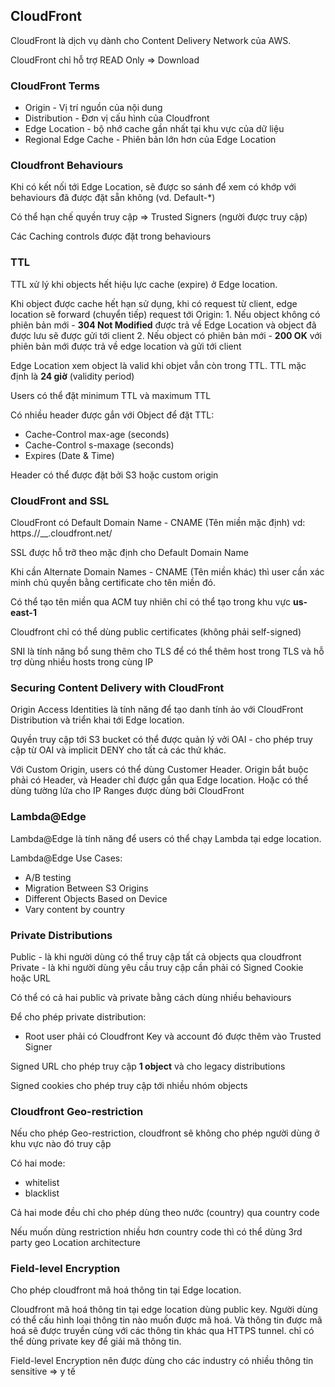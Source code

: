 ## CloudFront
CloudFront là dịch vụ dành cho Content Delivery Network của AWS. 

CloudFront chỉ hỗ trợ READ Only => Download 

### CloudFront Terms
- Origin - Vị trí nguồn của nội dung
- Distribution - Đơn vị cấu hình của Cloudfront
- Edge Location - bộ nhớ cache gần nhất tại khu vực của dữ liệu 
- Regional Edge Cache - Phiên bản lớn hơn của Edge Location 


### Cloudfront Behaviours

Khi có kết nối tới Edge Location, sẽ được so sánh để xem có khớp với behaviours đã được đặt sẵn không (vd. Default-*)

Có thể hạn chế quyền truy cập => Trusted Signers (người được truy cập)

Các Caching controls được đặt trong behaviours

### TTL 

TTL xử lý khi objects hết hiệu lực cache (expire) ở Edge location.

Khi object được cache hết hạn sử dụng, khi có request từ client, edge location sẽ forward (chuyển tiếp) request tới Origin:
    1. Nếu object không có phiên bản mới - **304 Not Modified** được trả về Edge Location và object đã được lưu sẽ được gửi tới client
    2. Nếu object có phiên bản mới - **200 OK** với phiên bản mới được trả về edge location và gửi tới client   

Edge Location xem object là valid khi objet vẫn còn trong TTL. TTL mặc định là **24 giờ** (validity period)

Users có thể đặt minimum TTL và maximum TTL

Có nhiều header được gắn với Object để đặt TTL:
- Cache-Control max-age (seconds)
- Cache-Control s-maxage (seconds)
- Expires (Date & Time)

Header có thể được đặt bởi S3 hoặc custom origin


### CloudFront and SSL

CloudFront có Default Domain Name - CNAME (Tên miền mặc định) vd: https.//__.cloudfront.net/

SSL được hỗ trỡ theo mặc định cho Default Domain Name

Khi cần Alternate Domain Names - CNAME (Tên miền khác) thì user cần xác minh chủ quyền bằng certificate cho tên miền đó. 

Có thể tạo tên miền qua ACM tuy nhiên chỉ có thể tạo trong khu vực **us-east-1**

Cloudfront chỉ có thể dùng public certificates (không phải self-signed)

SNI là tính năng bổ sung thêm cho TLS để có thể thêm host trong TLS và hỗ trợ dùng nhiều hosts trong cùng IP 

### Securing Content Delivery with CloudFront 

Origin Access Identities là tính năng để tạo danh tính ảo với CloudFront Distribution và triển khai tới Edge location. 

Quyền truy cập tới S3 bucket có thể được quản lý vởi OAI - cho phép truy cập từ OAI và implicit DENY cho tất cả các thứ khác. 

Với Custom Origin, users có thể dùng Customer Header. Origin bắt buộc phải có Header, và Header chỉ được gắn qua Edge location. Hoặc có thể dùng tường lửa cho IP Ranges được dùng bởi CloudFront

### Lambda@Edge

Lambda@Edge là tính năng để users có thể chạy Lambda tại edge location. 

Lambda@Edge Use Cases:
- A/B testing
- Migration Between S3 Origins
- Different Objects Based on Device
- Vary content by country

### Private Distributions
Public - là khi người dùng có thể truy cập tất cả objects qua cloudfront
Private - là khi người dùng yêu cầu truy cập cần phải có Signed Cookie hoặc URL

Có thể có cả hai public và private bằng cách dùng nhiều behaviours

Để cho phép private distribution:
- Root user phải có Cloudfront Key và account đó được thêm vào Trusted Signer

Signed URL cho phép truy cập **1 object** và cho legacy distributions

Signed cookies cho phép truy cập tới nhiều nhóm objects 

### Cloudfront Geo-restriction 

Nếu cho phép Geo-restriction, cloudfront sẽ không cho phép người dùng ở khu vực nào đó truy cập

Có hai mode:
- whitelist 
- blacklist

Cả hai mode đều chỉ cho phép dùng theo nước (country) qua country code

Nếu muốn dùng restriction nhiều hơn country code thì có thể dùng 3rd party geo Location architecture

### Field-level Encryption

Cho phép cloudfront mã hoá thông tin tại Edge location.

Cloudfront mã hoá thông tin tại edge location dùng public key. Người dùng có thể cấu hình loại thông tin nào muốn được mã hoá. Và thông tin được mã hoá sẽ được truyền cùng với các thông tin khác qua HTTPS tunnel. chỉ có thể dùng private key để giải mã thông tin. 

Field-level Encryption nên được dùng cho các industry có nhiều thông tin sensitive => y tế
